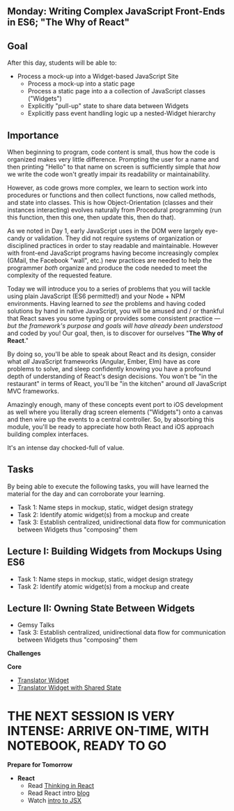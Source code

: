 ## Monday: Writing Complex JavaScript Front-Ends in ES6; "The Why of React"

## Goal

After this day, students will be able to:

* Process a mock-up into a Widget-based JavaScript Site
  * Process a mock-up into a static page
  * Process a static page into a a collection of JavaScript classes ("Widgets")
  * Explicitly "pull-up" state to share data between Widgets
  * Explicitly pass event handling logic up a nested-Widget hierarchy

## Importance

When beginning to program, code content is small, thus how the code is
organized makes very little difference. Prompting the user for a name and then
printing "Hello" to that name on screen is sufficiently simple that _how_ we
write the code won't greatly impair its readability or maintainability.

However, as code grows more complex, we learn to section work into procedures
or functions and then collect functions, now called methods, and state into
classes. This is how Object-Orientation (classes and their instances
interacting) evolves naturally from Procedural programming (run this function,
then this one, then update this, then do that).

As we noted in Day 1, early JavaScript uses in the DOM were largely eye-candy
or validation. They did not require systems of organization or disciplined
practices in order to stay readable and maintainable.  However with front-end
JavaScript programs having become increasingly complex (GMail, the Facebook
"wall", etc.) new practices are needed to help the programmer *both* organize
and produce the code needed to meet the complexity of the requested feature.

Today we will introduce you to a series of problems that you will tackle using
plain JavaScript (ES6 permitted!) and your Node + NPM environments. Having
learned to _see_ the problems and having coded solutions by hand in native
JavaScript, you will be amused and / or thankful that React saves you some
typing or provides some consistent practice &mdash; _but the framework's
purpose and goals will have already been understood_ and coded by you! Our
goal, then, is to discover for ourselves "**The Why of React**."

By doing so, you'll be able to speak about React and its design, consider what
*all* JavaScript frameworks (Angular, Ember, Elm) have as core problems to
solve, and sleep confidently knowing you have a profound depth of understanding
of React's design decisions. You won't be "in the restaurant" in terms of
React, you'll be "in the kitchen" around _all_ JavaScript MVC frameworks.

Amazingly enough, many of these concepts event port to iOS development as well
where you literally drag screen elements ("Widgets") onto a canvas and then
wire up the events to a central controller. So, by absorbing this module,
you'll be ready to appreciate how both React and iOS approach building complex
interfaces.

It's an intense day chocked-full of value.

## Tasks

By being able to execute the following tasks, you will have learned the
material for the day and can corroborate your learning.

* Task 1: Name steps in mockup, static, widget design strategy
* Task 2: Identify atomic widget(s) from a mockup and create
* Task 3: Establish centralized, unidirectional data flow for communication between Widgets thus "composing" them

## Lecture I: Building Widgets from Mockups Using ES6

* Task 1: Name steps in mockup, static, widget design strategy
* Task 2: Identify atomic widget(s) from a mockup and create

## Lecture II: Owning State Between Widgets

* Gemsy Talks
* Task 3: Establish centralized, unidirectional data flow for communication between Widgets thus "composing" them

**Challenges**

**Core**

* [Translator Widget](../../../../number-translator-widget-challenge)
* [Translator Widget with Shared State ](../../../../number-translator-widget-shared-state-challenge)

# THE NEXT SESSION IS VERY INTENSE: ARRIVE ON-TIME, WITH NOTEBOOK, READY TO GO

**Prepare for Tomorrow**

- **React**
	- Read [Thinking in React](https://facebook.github.io/react/docs/thinking-in-react.html)
	- Read React intro [blog](https://blog.risingstack.com/the-react-way-getting-started-tutorial/)
	- Watch [intro to JSX](https://frontendmasters.com/courses/react-intro/#v=mc66igcb45)
